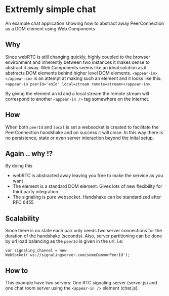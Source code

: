 # Extremly simple chat

An example chat application showing how to abstract away PeerConnection as a DOM element using Web Components

## Why

Since webRTC is still changing quickly, highly coupled to the browser environment and inherently between two instances it makes sense to abstract it away. Web Components seems like an ideal solution as it abstracts DOM elements behind higher level DOM elements. `<appear-in></appear-in>` is an attempt at making such an element and it looks like this: `<appear-in peerId='anId' local=stream remote=stream></appear-in>`.

By giving the element an id and a local stream the remote stream will correspond to another `<appear-in />` tag somewhere on the internet.

## How

When both `peerId` and `local` is set a websocket is created to facilitate the PeerConnection handshake and on success it will close. In this way there is no persistence, state or even server interaction beyond the inital setup.

## Again .. why !?

By doing this
<ul>
  <li>webRTC is abstracted away leaving you free to make the service as you want</li>
  <li>The element is a standard DOM element. Gives lots of new flexibility for third party integration</li>
  <li>The signaling is pure websocket. Handshake can be standardized after RFC 6455</li>
</ul>

## Scalability

Since there is no state each pair only needs two server connections for the duration of the handshake (seconds). Also, server partitioning can be done by url load balancing as the `peerId` is given in the url. i.e:

<code>var signaling_channel = new WebSocket('ws://signalingserver.com/someCommonPeerId');</code>

## How to

This example have two servers: One RTC signaling server (server.js) and one chat room server using the `<appear-in />` element (chat.js).
